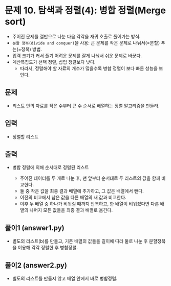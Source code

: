 # 문제 10. 탐색과 정렬(4): 병합 정렬(Merge sort)
  - 주어진 문제를 절반으로 나눈 다음 각각을 재귀 호출로 풀어가는 방식.
  - `분할 정복(divide and conquer)`을 사용: 큰 문제를 작은 문제로 나눠서(=분할) 푸는(=정복) 방법.
  - 입력 크기가 커서 풀기 어려운 문제를 잘게 나눠서 쉬운 문제로 바꾼다.
  - 계산복잡도가 선택 정렬, 삽입 정렬보다 낮다.
    - 따라서, 정렬해야 할 자료의 개수가 많을수록 병합 정렬이 보다 빠른 성능을 보인다.

## 문제
- 리스트 안의 자료를 작은 수부터 큰 수 순서로 배열하는 정렬 알고리즘을 만들라.

## 입력
- 정렬할 리스트

## 출력
- 병합 정렬에 의해 순서대로 정렬된 리스트

  - 주어진 데이터를 두 개로 나눈 후, 맨 앞부터 순서대로 두 리스트의 값을 함께 비교한다.
  - 둘 중 작은 값을 최종 결과 배열에 추가하고, 그 값은 배열에서 뺀다.
  - 이전의 비교에서 남은 값을 다른 배열의 새 값과 비교한다.
  - 이후 두 배열 중 하나가 비워질 때까지 반복하고, 한 배열이 비워졌다면 다른 배열의 나머지 모든 값들을 최종 결과 배열로 옮긴다.

## 풀이1 (answer1.py)
- 별도의 리스트(b)를 만들고, 기존 배열의 값들을 길이에 따라 둘로 나눈 후 분할정복을 이용해 각각 정렬한 후 병합정렬.

## 풀이2 (answer2.py)
- 별도의 리스트를 만들지 않고 배열 안에서 바로 병합정렬.